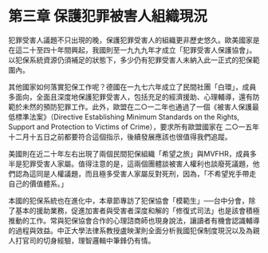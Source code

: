 # 第三章 保護犯罪被害人組織現況

犯罪受害人議題不只出現的晚，保護犯罪受害人的組織更非歷史悠久。歐美國家是在這二十至四十年間興起，我國則至一九九九年才成立「犯罪受害人保護協會」。以犯保系統資源仍須補足的狀態下，多少仍有犯罪受害人未納入此一正式的犯保範圍內。

其他國家如何落實犯保工作呢？德國在一九七六年成立了民間社團「白環」，成員多面向，全面且深度地保護犯罪受害人，包括充足的經濟援助、心理輔導，還有防範於未然的預防犯罪工作。此外，歐盟在二○一二年也通過了一個《被害人保護最低標準法案》（Directive Establishing Minimum Standards on the Rights, Support and Protection to Victims of Crime），要求所有歐盟國家在 二○一五年十二月十五日之前都要符合這個指示，後續發展應該也很值得我們追蹤。

美國則在近二十年左右出現了兩個民間犯保組織「希望之旅」與MVFHR，成員多半是犯罪受害人家屬。值得注意的是，這兩個團體談被害人權利也談廢死議題，他們認為這同是人權議題，而且極多受害人家屬反對死刑，因為，「不希望兇手帶走自己的價值體系。」

本國的犯保系統也在進化中，本章節專訪了犯保協會「模範生」──台中分會，除了基本的援助業務，促進加害者與受害者深度和解的「修復式司法」也是該會積極推動的工作。常與犯保協會合作的心理諮商師也現身說法，讓讀者有機會認識輔導的過程與效益。中正大學法律系教授盧映潔則全面分析我國犯保制度現況以及為親人打官司的切身經驗，理智邏輯中筆鋒仍有情。
